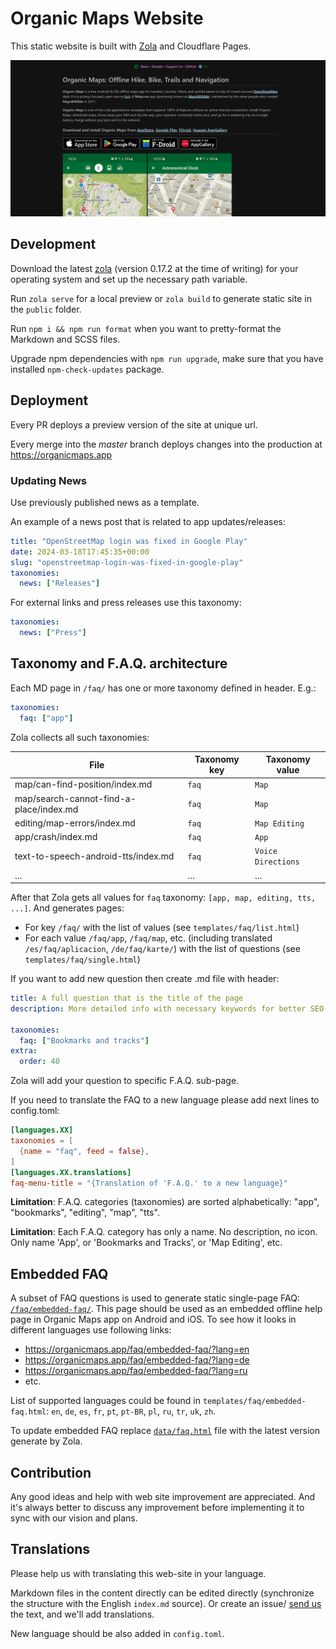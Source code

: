# Organic Maps Website

This static website is built with [Zola](https://www.getzola.org/) and Cloudflare Pages.

![Main Website](./static/images/website-main.png)

## Development

Download the latest [zola](https://www.getzola.org/documentation/getting-started/installation/) (version 0.17.2 at the time of writing) for your operating system and set up the necessary path variable.

Run `zola serve` for a local preview or `zola build` to generate static site in the `public` folder.

Run `npm i && npm run format` when you want to pretty-format the Markdown and SCSS files.

Upgrade npm dependencies with `npm run upgrade`, make sure that you have installed `npm-check-updates` package.

## Deployment

Every PR deploys a preview version of the site at unique url.

Every merge into the _master_ branch deploys changes into the production at https://organicmaps.app

### Updating News

Use previously published news as a template.

An example of a news post that is related to app updates/releases:

```yaml
title: "OpenStreetMap login was fixed in Google Play"
date: 2024-03-18T17:45:35+00:00
slug: "openstreetmap-login-was-fixed-in-google-play"
taxonomies:
  news: ["Releases"]
```

For external links and press releases use this taxonomy:

```yaml
taxonomies:
  news: ["Press"]
```

## Taxonomy and F.A.Q. architecture

Each MD page in `/faq/` has one or more taxonomy defined in header. E.g.:

```yaml
taxonomies:
  faq: ["app"]
```

Zola collects all such taxonomies:

| File                                    | Taxonomy key | Taxonomy value     |
| --------------------------------------- | ------------ | ------------------ |
| map/can-find-position/index.md          | `faq`        | `Map`              |
| map/search-cannot-find-a-place/index.md | `faq`        | `Map`              |
| editing/map-errors/index.md             | `faq`        | `Map Editing`      |
| app/crash/index.md                      | `faq`        | `App`              |
| text-to-speech-android-tts/index.md     | `faq`        | `Voice Directions` |
| ...                                     | ...          | ...                |

After that Zola gets all values for `faq` taxonomy: `[app, map, editing, tts, ...]`. And generates pages:

- For key `/faq/` with the list of values (see `templates/faq/list.html`)
- For each value `/faq/app`, `/faq/map`, etc. (including translated `/es/faq/aplicacion`, `/de/faq/karte/`) with the list of questions (see `templates/faq/single.html`)

If you want to add new question then create .md file with header:

```yaml
title: A full question that is the title of the page
description: More detailed info with necessary keywords for better SEO

taxonomies:
  faq: ["Bookmarks and tracks"]
extra:
  order: 40
```

Zola will add your question to specific F.A.Q. sub-page.

If you need to translate the FAQ to a new language please add next lines to config.toml:

```toml
[languages.XX]
taxonomies = [
  {name = "faq", feed = false},
]
[languages.XX.translations]
faq-menu-title = "{Translation of 'F.A.Q.' to a new language}"
```

**Limitation**: F.A.Q. categories (taxonomies) are sorted alphabetically: "app", "bookmarks", "editing", "map", "tts".

**Limitation**: Each F.A.Q. category has only a name. No description, no icon. Only name 'App', or 'Bookmarks and Tracks', or 'Map Editing', etc.

## Embedded FAQ

A subset of FAQ questions is used to generate static single-page FAQ: [`/faq/embedded-faq/`](https://organicmaps.app/faq/embedded-faq/?lang=en). This page should be used as an embedded offline help page in Organic Maps app on Android and iOS. To see how it looks in different languages use following links:

- https://organicmaps.app/faq/embedded-faq/?lang=en
- https://organicmaps.app/faq/embedded-faq/?lang=de
- https://organicmaps.app/faq/embedded-faq/?lang=ru
- etc.

List of supported languages could be found in `templates/faq/embedded-faq.html`: `en`, `de`, `es`, `fr`, `pt`, `pt-BR`, `pl`, `ru`, `tr`, `uk`, `zh`.

To update embedded FAQ replace [`data/faq.html`](https://github.com/organicmaps/organicmaps/blob/master/data/faq.html) file with the latest version generate by Zola.

## Contribution

Any good ideas and help with web site improvement are appreciated. And it's always better to discuss
any improvement before implementing it to sync with our vision and plans.

## Translations

Please help us with translating this web-site in your language.

Markdown files in the content directly can be edited directly (synchronize the structure with the English `index.md` source). Or create an issue/ [send us](mailto:hello@organicmaps.app) the text, and we'll add translations.

New language should be also added in `config.toml`.
